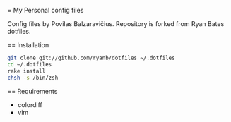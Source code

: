 = My Personal config files

Config files by Povilas Balzaravičius. Repository is forked from Ryan Bates
dotfiles.

== Installation

  ``` sh
  git clone git://github.com/ryanb/dotfiles ~/.dotfiles
  cd ~/.dotfiles
  rake install
  chsh -s /bin/zsh
  ```

== Requirements

* colordiff
* vim
